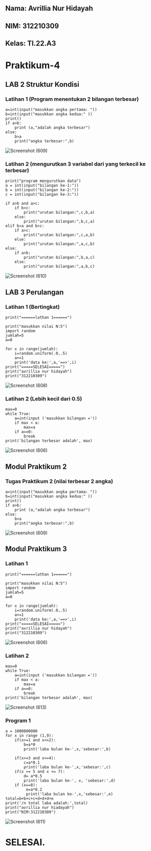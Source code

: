 ## Nama: Avrillia Nur Hidayah
## NIM: 312210309
## Kelas: TI.22.A3

# Praktikum-4

## LAB 2 Struktur Kondisi
### Latihan 1 (Program menentukan 2 bilangan terbesar)

```
a=int(input("masukkan angka pertama: "))
b=int(input("masukkan angka kedua:" ))
print()
if a>b:
    print (a,"adalah angka terbesar")
else:
    b>a
    print("angka terbesar:",b)
```

![Screenshot (609)](https://user-images.githubusercontent.com/115686359/199919376-1f7b7d57-07bb-471c-a3a9-ce057e080538.png)

### Latihan 2 (mengurutkan 3 variabel dari yang terkecil ke terbesar)

```
print("program mengurutkan data")
a = int(input("bilangan ke-1:"))
b = int(input("bilangan ke-2:"))
c = int(input("bilangan ke-3:"))

if a>b and a>c:
    if b>c:
        print("urutan bilangan:",c,b,a)
    else:
        print("urutan bilangan:",b,c,a)
elif b>a and b>c:
    if a>c:
        print("urutan bilangan:",c,a,b)
    else:
        print("urutan bilangan:",a,c,b)
else:
    if a>b:
        print("urutan bilangan:",b,a,c)
    else:
        print("urutan bilangan:",a,b,c)
```

![Screenshot (610)](https://user-images.githubusercontent.com/115686359/199923537-dcf865c6-eaa8-496d-8b81-f6ce6885cb11.png)

## LAB 3 Perulangan
### Latihan 1 (Bertingkat)

```
print("======lathan 1======")

print("masukkan nilai N:5")
import random
jumlah=5
a=0

for x in range(jumlah):
    i=random.uniform(.0,.5)
    a+=1
    print('data ke:',a,'==>',i)
print("=====SELESAI=====")
print("avrillia nur hidayah")
print("312210309")
```

![Screenshot (608)](https://user-images.githubusercontent.com/115686359/199923992-10ab4216-8b0b-4a86-a32c-84fc9608f08a.png)

### Latihan 2 (Lebih kecil dari 0.5)

```
max=0
while True:
    a=int(input ('masukkan bilangan ='))
    if max < a:
        max=a
    if a==0:
        break
print('bilangan terbesar adalah', max)
```

![Screenshot (606)](https://user-images.githubusercontent.com/115686359/199925030-09547248-c6d8-402e-bbe3-a738463eaff6.png)

## Modul Praktikum 2
### Tugas Praktikum 2 (nilai terbesar 2 angka)

```
a=int(input("masukkan angka pertama: "))
b=int(input("masukkan angka kedua:" ))
print()
if a>b:
    print (a,"adalah angka terbesar")
else:
    b>a
    print("angka terbesar:",b)
```

![Screenshot (609)](https://user-images.githubusercontent.com/115686359/199919376-1f7b7d57-07bb-471c-a3a9-ce057e080538.png)

## Modul Praktikum 3
### Latihan 1

```
print("======lathan 1======")

print("masukkan nilai N:5")
import random
jumlah=5
a=0

for x in range(jumlah):
    i=random.uniform(.0,.5)
    a+=1
    print('data ke:',a,'==>',i)
print("=====SELESAI=====")
print("avrillia nur hidayah")
print("312210309")
```

![Screenshot (606)](https://user-images.githubusercontent.com/115686359/200100569-813710bb-55fe-4214-b7d6-ae7f78558250.png)

### Latihan 2

```
max=0
while True:
    a=int(input ('masukkan bilangan ='))
    if max < a:
        max=a
    if a==0:
        break
print('bilangan terbesar adalah', max)
```

![Screenshot (613)](https://user-images.githubusercontent.com/115686359/200101109-3932bb09-10ab-4335-9aec-b9f89dea19b8.png)

### Program 1

```
a = 1000000000
for x in range (1,9):
    if(x>=1 and x<=2):
        b=a*0
        print('laba bulan ke-',x,'sebesar:',b)

    if(x>=3 and x<=4):
        c=a*0.1
        print('laba bulan ke-',x,'sebesar:',c)
    if(x >= 5 and x <= 7):
        d= a*0.5
        print('laba bulan ke-', x, 'sebesar:',d)
    if (x==8):
         e=a*0.2
         print('laba bulan ke-',x,'sebesar:',e)
total=b+b+c+c+d+d+d+e
print('/n total laba adalah:',total)
print("avrillia nur hiadayah")
print("NIM:312210309")
```

![Screenshot (611)](https://user-images.githubusercontent.com/115686359/200101167-c9b87b4b-e408-4f41-b5ac-ca8e7afb46a1.png)

# SELESAI.

